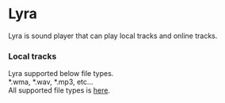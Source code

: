 # Lyra
Lyra is sound player that can play local tracks and online tracks.

### Local tracks
Lyra supported below file types.  
*.wma, *.wav, *.mp3, etc...  
All supported file types is [here](https://support.microsoft.com/en-us/kb/316992).